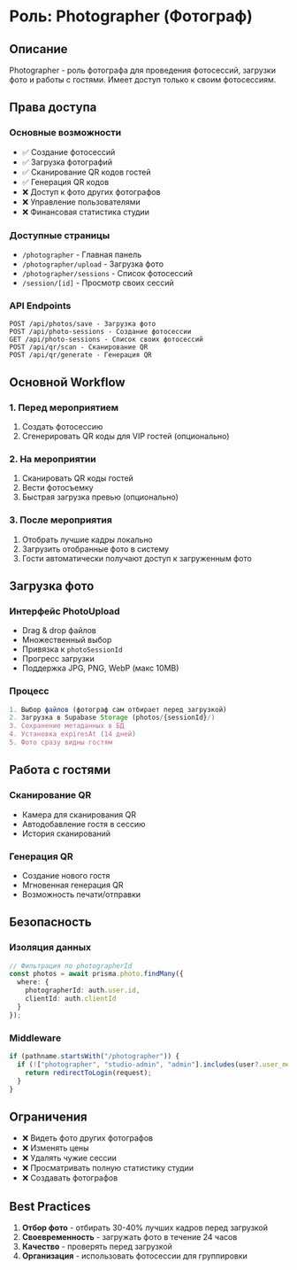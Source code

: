 # Роль: Photographer (Фотограф)

## Описание
Photographer - роль фотографа для проведения фотосессий, загрузки фото и работы с гостями. Имеет доступ только к своим фотосессиям.

## Права доступа

### Основные возможности
- ✅ Создание фотосессий
- ✅ Загрузка фотографий
- ✅ Сканирование QR кодов гостей
- ✅ Генерация QR кодов
- ❌ Доступ к фото других фотографов
- ❌ Управление пользователями
- ❌ Финансовая статистика студии

### Доступные страницы
- `/photographer` - Главная панель
- `/photographer/upload` - Загрузка фото
- `/photographer/sessions` - Список фотосессий
- `/session/[id]` - Просмотр своих сессий

### API Endpoints
```
POST /api/photos/save - Загрузка фото
POST /api/photo-sessions - Создание фотосессии
GET /api/photo-sessions - Список своих фотосессий
POST /api/qr/scan - Сканирование QR
POST /api/qr/generate - Генерация QR
```

## Основной Workflow

### 1. Перед мероприятием
1. Создать фотосессию
2. Сгенерировать QR коды для VIP гостей (опционально)

### 2. На мероприятии
1. Сканировать QR коды гостей
2. Вести фотосъемку
3. Быстрая загрузка превью (опционально)

### 3. После мероприятия
1. Отобрать лучшие кадры локально
2. Загрузить отобранные фото в систему
3. Гости автоматически получают доступ к загруженным фото

## Загрузка фото

### Интерфейс PhotoUpload
- Drag & drop файлов
- Множественный выбор
- Привязка к `photoSessionId`
- Прогресс загрузки
- Поддержка JPG, PNG, WebP (макс 10MB)

### Процесс
```typescript
1. Выбор файлов (фотограф сам отбирает перед загрузкой)
2. Загрузка в Supabase Storage (photos/{sessionId}/)
3. Сохранение метаданных в БД
4. Установка expiresAt (14 дней)
5. Фото сразу видны гостям
```

## Работа с гостями

### Сканирование QR
- Камера для сканирования QR
- Автодобавление гостя в сессию
- История сканирований

### Генерация QR
- Создание нового гостя
- Мгновенная генерация QR
- Возможность печати/отправки

## Безопасность

### Изоляция данных
```typescript
// Фильтрация по photographerId
const photos = await prisma.photo.findMany({
  where: {
    photographerId: auth.user.id,
    clientId: auth.clientId
  }
});
```

### Middleware
```typescript
if (pathname.startsWith("/photographer")) {
  if (!["photographer", "studio-admin", "admin"].includes(user?.user_metadata?.role)) {
    return redirectToLogin(request);
  }
}
```

## Ограничения

- ❌ Видеть фото других фотографов
- ❌ Изменять цены
- ❌ Удалять чужие сессии
- ❌ Просматривать полную статистику студии
- ❌ Создавать фотографов

## Best Practices

1. **Отбор фото** - отбирать 30-40% лучших кадров перед загрузкой
2. **Своевременность** - загружать фото в течение 24 часов
3. **Качество** - проверять перед загрузкой
4. **Организация** - использовать фотосессии для группировки